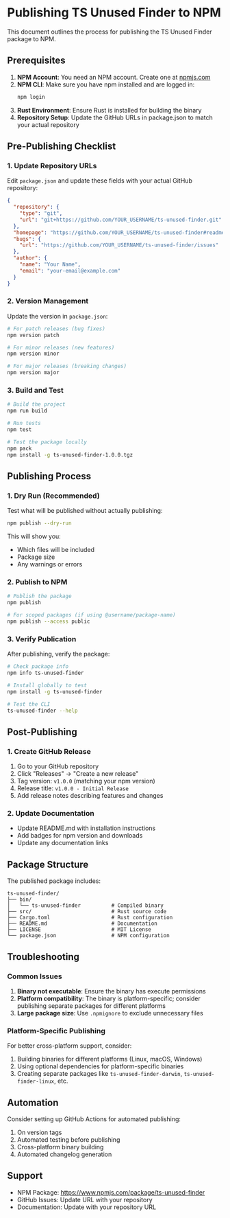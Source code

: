 # Publishing TS Unused Finder to NPM

This document outlines the process for publishing the TS Unused Finder package to NPM.

## Prerequisites

1. **NPM Account**: You need an NPM account. Create one at [npmjs.com](https://www.npmjs.com/)
2. **NPM CLI**: Make sure you have npm installed and are logged in:
   ```bash
   npm login
   ```
3. **Rust Environment**: Ensure Rust is installed for building the binary
4. **Repository Setup**: Update the GitHub URLs in package.json to match your actual repository

## Pre-Publishing Checklist

### 1. Update Repository URLs

Edit `package.json` and update these fields with your actual GitHub repository:
```json
{
  "repository": {
    "type": "git",
    "url": "git+https://github.com/YOUR_USERNAME/ts-unused-finder.git"
  },
  "homepage": "https://github.com/YOUR_USERNAME/ts-unused-finder#readme",
  "bugs": {
    "url": "https://github.com/YOUR_USERNAME/ts-unused-finder/issues"
  },
  "author": {
    "name": "Your Name",
    "email": "your-email@example.com"
  }
}
```

### 2. Version Management

Update the version in `package.json`:
```bash
# For patch releases (bug fixes)
npm version patch

# For minor releases (new features)
npm version minor

# For major releases (breaking changes)
npm version major
```

### 3. Build and Test

```bash
# Build the project
npm run build

# Run tests
npm test

# Test the package locally
npm pack
npm install -g ts-unused-finder-1.0.0.tgz
```

## Publishing Process

### 1. Dry Run (Recommended)

Test what will be published without actually publishing:
```bash
npm publish --dry-run
```

This will show you:
- Which files will be included
- Package size
- Any warnings or errors

### 2. Publish to NPM

```bash
# Publish the package
npm publish

# For scoped packages (if using @username/package-name)
npm publish --access public
```

### 3. Verify Publication

After publishing, verify the package:
```bash
# Check package info
npm info ts-unused-finder

# Install globally to test
npm install -g ts-unused-finder

# Test the CLI
ts-unused-finder --help
```

## Post-Publishing

### 1. Create GitHub Release

1. Go to your GitHub repository
2. Click "Releases" → "Create a new release"
3. Tag version: `v1.0.0` (matching your npm version)
4. Release title: `v1.0.0 - Initial Release`
5. Add release notes describing features and changes

### 2. Update Documentation

- Update README.md with installation instructions
- Add badges for npm version and downloads
- Update any documentation links

## Package Structure

The published package includes:
```
ts-unused-finder/
├── bin/
│   └── ts-unused-finder          # Compiled binary
├── src/                          # Rust source code
├── Cargo.toml                    # Rust configuration
├── README.md                     # Documentation
├── LICENSE                       # MIT License
└── package.json                  # NPM configuration
```

## Troubleshooting

### Common Issues

1. **Binary not executable**: Ensure the binary has execute permissions
2. **Platform compatibility**: The binary is platform-specific; consider publishing separate packages for different platforms
3. **Large package size**: Use `.npmignore` to exclude unnecessary files

### Platform-Specific Publishing

For better cross-platform support, consider:
1. Building binaries for different platforms (Linux, macOS, Windows)
2. Using optional dependencies for platform-specific binaries
3. Creating separate packages like `ts-unused-finder-darwin`, `ts-unused-finder-linux`, etc.

## Automation

Consider setting up GitHub Actions for automated publishing:

1. On version tags
2. Automated testing before publishing  
3. Cross-platform binary building
4. Automated changelog generation

## Support

- NPM Package: https://www.npmjs.com/package/ts-unused-finder
- GitHub Issues: Update URL with your repository
- Documentation: Update with your repository URL